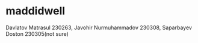 # maddidwell
Davlatov Matrasul 230263, Javohir Nurmuhammadov 230308, Saparbayev Doston 230305(not sure)
